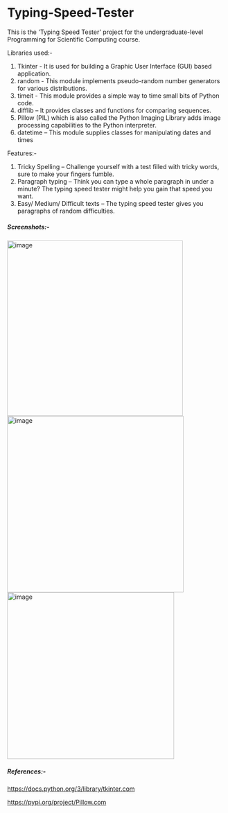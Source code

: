 # Typing-Speed-Tester
This is the 'Typing Speed Tester' project for the undergraduate-level Programming for Scientific Computing course.

Libraries used:-
1. Tkinter - It is used for building a Graphic User Interface (GUI) based application.
2. random - This module implements pseudo-random number generators for various distributions.
3. timeit - This module provides a simple way to time small bits of Python code.
4. difflib – It provides classes and functions for comparing sequences.
5. Pillow (PIL) which is also called the Python Imaging Library adds image processing capabilities to the Python interpreter.
6. datetime – This module supplies classes for manipulating dates and times

Features:- 
1. Tricky Spelling – Challenge yourself with a test filled with tricky words, sure to make your fingers fumble.
2. Paragraph typing – Think you can type a whole paragraph in under a minute? The typing speed tester might help you gain that speed you want.
3. Easy/ Medium/ Difficult texts – The typing speed tester gives you paragraphs of random difficulties.

##### Screenshots:-
<img width="405" alt="image" src="https://github.com/rutukansara/Typing-Speed-Tester/assets/149906777/a19f026c-b972-4cd0-8a37-18ef763fc138">

<img width="407" alt="image" src="https://github.com/rutukansara/Typing-Speed-Tester/assets/149906777/6c6aabf3-2086-4d8c-a73f-c8c4053f3008">

<img width="385" alt="image" src="https://github.com/rutukansara/Typing-Speed-Tester/assets/149906777/cda8ad44-6d10-4fd3-80ed-61081efcb60f">


##### References:-
https://docs.python.org/3/library/tkinter.com

https://pypi.org/project/Pillow.com
